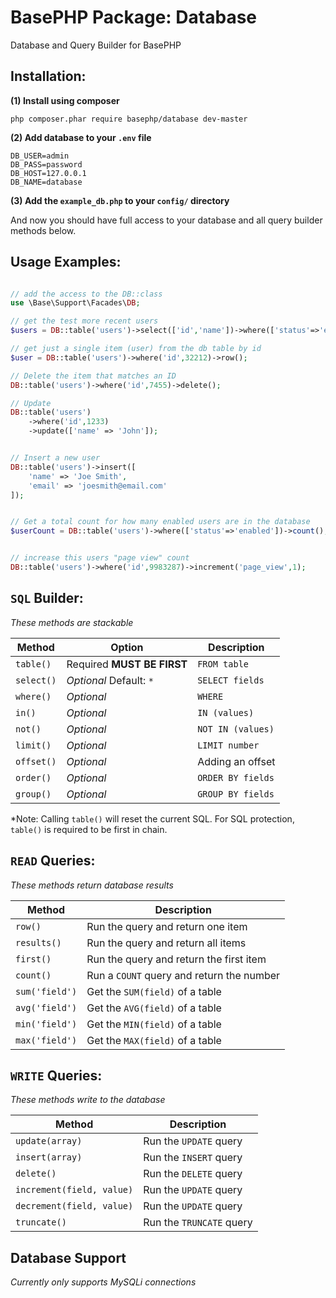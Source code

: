 # BasePHP Package: Database
Database and Query Builder for BasePHP

Installation:
---------------

**(1) Install using composer**

`php composer.phar require basephp/database dev-master`

**(2) Add database to your `.env` file**

```
DB_USER=admin
DB_PASS=password
DB_HOST=127.0.0.1
DB_NAME=database
```

**(3) Add the `example_db.php` to your `config/` directory**

And now you should have full access to your database and all query builder methods below.


Usage Examples:
---------------

```php

// add the access to the DB::class
use \Base\Support\Facades\DB;

// get the test more recent users
$users = DB::table('users')->select(['id','name'])->where(['status'=>'enabled'])->limit(10)->order('id DESC')->results();

// get just a single item (user) from the db table by id
$user = DB::table('users')->where('id',32212)->row();

// Delete the item that matches an ID
DB::table('users')->where('id',7455)->delete();

// Update
DB::table('users')
    ->where('id',1233)
    ->update(['name' => 'John']);


// Insert a new user
DB::table('users')->insert([
    'name' => 'Joe Smith',
    'email' => 'joesmith@email.com'
]);


// Get a total count for how many enabled users are in the database
$userCount = DB::table('users')->where(['status'=>'enabled'])->count();


// increase this users "page view" count
DB::table('users')->where('id',9983287)->increment('page_view',1);


```

`SQL` Builder:
---------------

*These methods are stackable*

|Method           |Option                       |Description          |
|---              |---                          |---                  |
|`table()`        | Required **MUST BE FIRST**  | `FROM table`        |
|`select()`       | *Optional* Default: `*`     | `SELECT fields`     |
|`where()`        | *Optional*                  | `WHERE`             |
|`in()`           | *Optional*                  | `IN (values)`       |
|`not()`          | *Optional*                  | `NOT IN (values)`   |
|`limit()`        | *Optional*                  | `LIMIT number`      |
|`offset()`       | *Optional*                  | Adding an offset    |
|`order()`        | *Optional*                  | `ORDER BY fields`   |
|`group()`        | *Optional*                  | `GROUP BY fields`   |

*Note: Calling `table()` will reset the current SQL. For SQL protection, `table()` is required to be first in chain.


`READ` Queries:
---------------

*These methods return database results*

|Method             | Description                                   |
|---                |---                                            |
|`row()`            | Run the query and return one item             |
|`results()`        | Run the query and return all items            |
|`first()`          | Run the query and return the first item       |
|`count()`          | Run a `COUNT` query and return the number     |
|`sum('field')`     | Get the `SUM(field)` of a table               |
|`avg('field')`     | Get the `AVG(field)` of a table               |
|`min('field')`     | Get the `MIN(field)` of a table               |
|`max('field')`     | Get the `MAX(field)` of a table               |

`WRITE` Queries:
---------------

*These methods write to the database*

|Method                       | Description                                   |
|---                          |---                                            |
|`update(array)`              | Run the `UPDATE` query                        |
|`insert(array)`              | Run the `INSERT` query                        |
|`delete()`                   | Run the `DELETE` query                        |
|`increment(field, value)`    | Run the `UPDATE` query                        |
|`decrement(field, value)`    | Run the `UPDATE` query                        |
|`truncate()`                 | Run the `TRUNCATE` query                      |


Database Support
---------------

*Currently only supports MySQLi connections*
